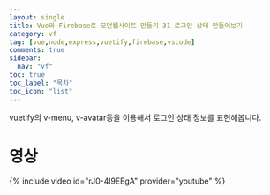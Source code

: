```yaml
---
layout: single
title: Vue와 Firebase로 모던웹사이트 만들기 31 로그인 상태 만들어보기
category: vf
tag: [vue,node,express,vuetify,firebase,vscode]
comments: true
sidebar:
  nav: "vf"
toc: true
toc_label: "목차"
toc_icon: "list"
---
```


vuetify의 v-menu, v-avatar등을 이용해서 로그인 상태 정보를 표현해봅니다.

# 영상

{% include video id="rJ0-4l9EEgA" provider="youtube" %}
